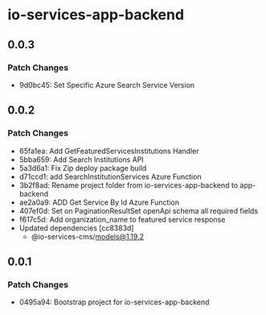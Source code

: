 # io-services-app-backend

## 0.0.3

### Patch Changes

- 9d0bc45: Set Specific Azure Search Service Version

## 0.0.2

### Patch Changes

- 65fa1ea: Add GetFeaturedServicesInstitutions Handler
- 5bba659: Add Search Institutions API
- 5a3d6a1: Fix Zip deploy package build
- d71ccd1: add SearchInstitutionServices Azure Function
- 3b2f8ad: Rename project folder from io-services-app-backend to app-backend
- ae2a0a9: ADD Get Service By Id Azure Function
- 407ef0d: Set on PaginationResultSet openApi schema all required fields
- f617c5d: Add organization_name to featured service response
- Updated dependencies [cc8383d]
  - @io-services-cms/models@1.19.2

## 0.0.1

### Patch Changes

- 0495a94: Bootstrap project for io-services-app-backend

